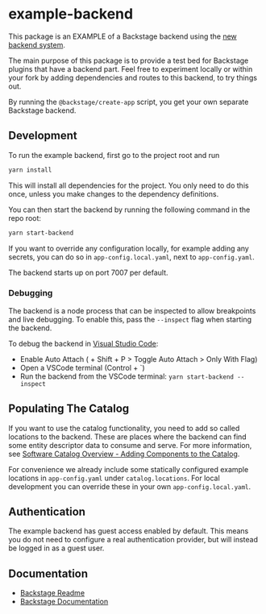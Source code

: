 # example-backend

This package is an EXAMPLE of a Backstage backend using the [new backend system](https://backstage.io/docs/backend-system/).

The main purpose of this package is to provide a test bed for Backstage plugins
that have a backend part. Feel free to experiment locally or within your fork
by adding dependencies and routes to this backend, to try things out.

By running the `@backstage/create-app` script, you get your own separate Backstage backend.

## Development

To run the example backend, first go to the project root and run

```bash
yarn install
```

This will install all dependencies for the project. You only need to do this once, unless you make changes to the dependency definitions.

You can then start the backend by running the following command in the repo root:

```bash
yarn start-backend
```

If you want to override any configuration locally, for example adding any secrets,
you can do so in `app-config.local.yaml`, next to `app-config.yaml`.

The backend starts up on port 7007 per default.

### Debugging

The backend is a node process that can be inspected to allow breakpoints and live debugging. To enable this, pass the `--inspect` flag when starting the backend.

To debug the backend in [Visual Studio Code](https://code.visualstudio.com/):

- Enable Auto Attach ( + Shift + P > Toggle Auto Attach > Only With Flag)
- Open a VSCode terminal (Control + `)
- Run the backend from the VSCode terminal: `yarn start-backend --inspect`

## Populating The Catalog

If you want to use the catalog functionality, you need to add so called
locations to the backend. These are places where the backend can find some
entity descriptor data to consume and serve. For more information, see
[Software Catalog Overview - Adding Components to the Catalog](https://backstage.io/docs/features/software-catalog/#adding-components-to-the-catalog).

For convenience we already include some statically configured example locations
in `app-config.yaml` under `catalog.locations`. For local development you can override these in your own `app-config.local.yaml`.

## Authentication

The example backend has guest access enabled by default. This means you do not need to configure a real authentication provider, but will instead be logged in as a guest user.

## Documentation

- [Backstage Readme](https://github.com/backstage/backstage/blob/master/README.md)
- [Backstage Documentation](https://backstage.io/docs)
